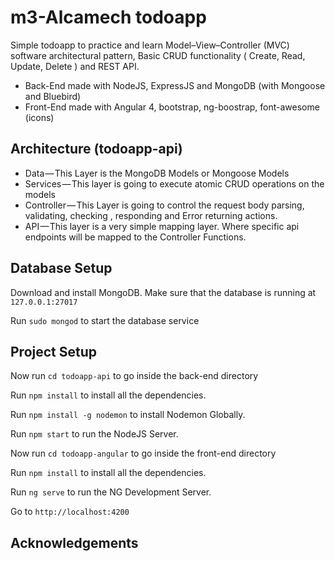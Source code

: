 # m3-Alcamech todoapp

Simple todoapp to practice and learn Model–View–Controller (MVC) software architectural pattern, Basic CRUD functionality ( Create, Read, Update, Delete ) and REST API.
 - Back-End made with NodeJS, ExpressJS and MongoDB (with Mongoose and Bluebird)
 - Front-End made with Angular 4, bootstrap, ng-boostrap, font-awesome (icons)

## Architecture (todoapp-api)
  - Data — This Layer is the MongoDB Models or Mongoose Models
  - Services — This layer is going to execute atomic CRUD operations on the models
  - Controller — This Layer is going to control the request body parsing, validating, checking , responding and Error returning actions.
  - API — This layer is a very simple mapping layer. Where specific api endpoints will be mapped to the Controller Functions.

## Database Setup

Download and install MongoDB.
Make sure that the database is running at `127.0.0.1:27017`

Run `sudo mongod` to start the database service

## Project Setup

Now run `cd todoapp-api` to go inside the back-end directory

Run `npm install` to install all the dependencies.

Run `npm install -g nodemon` to install Nodemon Globally.

Run `npm start` to run the NodeJS Server.

Now run `cd todoapp-angular` to go inside the front-end directory

Run `npm install` to install all the dependencies.

Run `ng serve` to run the NG Development Server.

Go to `http://localhost:4200`

## Acknowledgements 

